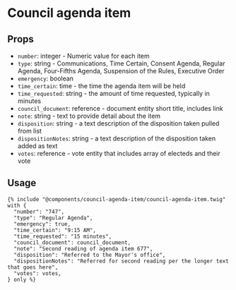 # Council agenda item

## Props

- `number`: integer - Numeric value for each item
- `type`: string - Communications, Time Certain, Consent Agenda, Regular Agenda, Four-Fifths Agenda, Suspension of the Rules, Executive Order
- `emergency`: boolean
- `time_certain`: time - the time the agenda item will be held
- `time_requested`: string - the amount of time requested, typically in minutes
- `council_document`: reference - document entity short title, includes link
- `note`: string - text to provide detail about the item
- `disposition`: string - a text description of the disposition taken pulled from list
- `dispositionNotes`: string - a text description of the disposition taken added as text
- `votes`: reference - vote entity that includes array of electeds and their vote

## Usage

```twig
{% include "@components/council-agenda-item/council-agenda-item.twig" with {
  "number": "747",
  "type": "Regular Agenda",
  "emergency": true,
  "time_certain": "9:15 AM",
  "time_requested": "15 minutes",
  "council_document": council_document,
  "note": "Second reading of agenda item 677",
  "disposition": "Referred to the Mayor's office",
  "dispositionNotes": "Referred for second reading per the longer text that goes here",
  "votes": votes,
} only %}
```
